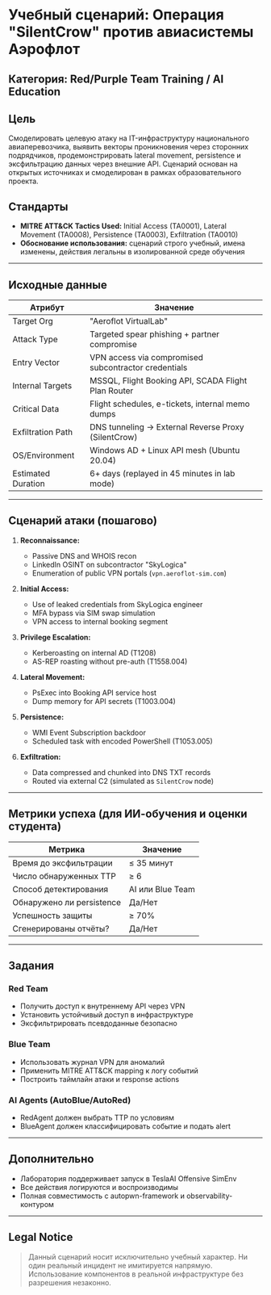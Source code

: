 # Учебный сценарий: Операция "SilentCrow" против авиасистемы Аэрофлот

## Категория: Red/Purple Team Training / AI Education

## Цель
Смоделировать целевую атаку на IT-инфраструктуру национального авиаперевозчика, выявить векторы проникновения через сторонних подрядчиков, продемонстрировать lateral movement, persistence и эксфильтрацию данных через внешние API. Сценарий основан на открытых источниках и смоделирован в рамках образовательного проекта.

## Стандарты
- **MITRE ATT&CK Tactics Used:** Initial Access (TA0001), Lateral Movement (TA0008), Persistence (TA0003), Exfiltration (TA0010)
- **Обоснование использования:** сценарий строго учебный, имена изменены, действия легальны в изолированной среде обучения

---

## Исходные данные

| Атрибут              | Значение |
|----------------------|----------|
| Target Org           | "Aeroflot VirtualLab" |
| Attack Type          | Targeted spear phishing + partner compromise |
| Entry Vector         | VPN access via compromised subcontractor credentials |
| Internal Targets     | MSSQL, Flight Booking API, SCADA Flight Plan Router |
| Critical Data        | Flight schedules, e-tickets, internal memo dumps |
| Exfiltration Path    | DNS tunneling → External Reverse Proxy (SilentCrow) |
| OS/Environment       | Windows AD + Linux API mesh (Ubuntu 20.04) |
| Estimated Duration   | 6+ days (replayed in 45 minutes in lab mode) |

---

## Сценарий атаки (пошагово)

1. **Reconnaissance:**
   - Passive DNS and WHOIS recon
   - LinkedIn OSINT on subcontractor "SkyLogica"
   - Enumeration of public VPN portals (`vpn.aeroflot-sim.com`)

2. **Initial Access:**
   - Use of leaked credentials from SkyLogica engineer
   - MFA bypass via SIM swap simulation
   - VPN access to internal booking segment

3. **Privilege Escalation:**
   - Kerberoasting on internal AD (T1208)
   - AS-REP roasting without pre-auth (T1558.004)

4. **Lateral Movement:**
   - PsExec into Booking API service host
   - Dump memory for API secrets (T1003.004)

5. **Persistence:**
   - WMI Event Subscription backdoor
   - Scheduled task with encoded PowerShell (T1053.005)

6. **Exfiltration:**
   - Data compressed and chunked into DNS TXT records
   - Routed via external C2 (simulated as `SilentCrow` node)

---

## Метрики успеха (для ИИ-обучения и оценки студента)

| Метрика                       | Значение          |
|-------------------------------|-------------------|
| Время до эксфильтрации        | ≤ 35 минут        |
| Число обнаруженных TTP        | ≥ 6               |
| Способ детектирования         | AI или Blue Team  |
| Обнаружено ли persistence     | Да/Нет            |
| Успешность защиты             | ≥ 70%             |
| Сгенерированы отчёты?        | Да/Нет            |

---

## Задания

### Red Team

- Получить доступ к внутреннему API через VPN
- Установить устойчивый доступ в инфраструктуре
- Эксфильтрировать псевдоданные безопасно

### Blue Team

- Использовать журнал VPN для аномалий
- Применить MITRE ATT&CK mapping к логу событий
- Построить таймлайн атаки и response actions

### AI Agents (AutoBlue/AutoRed)

- RedAgent должен выбрать TTP по условиям
- BlueAgent должен классифицировать событие и подать alert

---

## Дополнительно

- Лаборатория поддерживает запуск в TeslaAI Offensive SimEnv
- Все действия логируются и воспроизводимы
- Полная совместимость с autopwn-framework и observability-контуром

---

## Legal Notice

> Данный сценарий носит исключительно учебный характер. Ни один реальный инцидент не имитируется напрямую. Использование компонентов в реальной инфраструктуре без разрешения незаконно.

